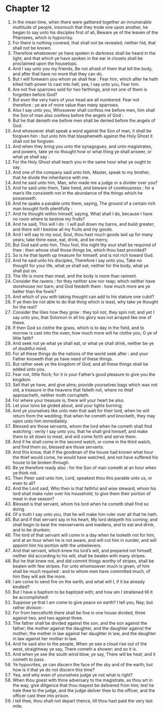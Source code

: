 # Chapter 12

1. In the mean time, when there were gathered together an innumerable multitude of people, insomuch that they trode one upon another, he began to say unto his disciples first of all, Beware ye of the leaven of the Pharisees, which is hypocrisy.
2. For there is nothing covered, that shall not be revealed; neither hid, that shall not be known.
3. Therefore whatsoever ye have spoken in darkness shall be heard in the light; and that which ye have spoken in the ear in closets shall be proclaimed upon the housetops.
4. And I say unto you my friends, Be not afraid of them that kill the body, and after that have no more that they can do.
5. But I will forewarn you whom ye shall fear : Fear him, which after he hath killed hath power to cast into hell; yea, I say unto you, Fear him.
6. Are not five sparrows sold for two farthings, and not one of them is forgotten before God?
7. But even the very hairs of your head are all numbered. Fear not therefore : ye are of more value than many sparrows.
8. Also I say unto you, Whosoever shall confess me before men, him shall the Son of man also confess before the angels of God :
9. But he that denieth me before men shall be denied before the angels of God.
10. And whosoever shall speak a word against the Son of man, it shall be forgiven him : but unto him that blasphemeth against the Holy Ghost it shall not be forgiven.
11. And when they bring you unto the synagogues, and unto magistrates, and powers, take ye no thought how or what thing ye shall answer, or what ye shall say :
12. For the Holy Ghost shall teach you in the same hour what ye ought to say.
13. And one of the company said unto him, Master, speak to my brother, that he divide the inheritance with me.
14. And he said unto him, Man, who made me a judge or a divider over you?
15. And he said unto them, Take heed, and beware of covetousness : for a man’s life consisteth not in the abundance of the things which he possesseth.
16. And he spake a parable unto them, saying, The ground of a certain rich man brought forth plentifully :
17. And he thought within himself, saying, What shall I do, because I have no room where to bestow my fruits?
18. And he said, This will I do : I will pull down my barns, and build greater; and there will I bestow all my fruits and my goods.
19. And I will say to my soul, Soul, thou hast much goods laid up for many years; take thine ease, eat, drink, and be merry.
20. But God said unto him, Thou fool, this night thy soul shall be required of thee : then whose shall those things be, which thou hast provided?
21. So is he that layeth up treasure for himself, and is not rich toward God.
22. And he said unto his disciples, Therefore I say unto you, Take no thought for your life, what ye shall eat; neither for the body, what ye shall put on.
23. The life is more than meat, and the body is more than raiment.
24. Consider the ravens : for they neither sow nor reap; which neither have storehouse nor barn; and God feedeth them : how much more are ye better than the fowls?
25. And which of you with taking thought can add to his stature one cubit?
26. If ye then be not able to do that thing which is least, why take ye thought for the rest?
27. Consider the lilies how they grow : they toil not, they spin not; and yet I say unto you, that Solomon in all his glory was not arrayed like one of these.
28. If then God so clothe the grass, which is to day in the field, and to morrow is cast into the oven; how much more will he clothe you, O ye of little faith?
29. And seek not ye what ye shall eat, or what ye shall drink, neither be ye of doubtful mind.
30. For all these things do the nations of the world seek after : and your Father knoweth that ye have need of these things.
31. But rather seek ye the kingdom of God; and all these things shall be added unto you.
32. Fear not, little flock; for it is your Father’s good pleasure to give you the kingdom.
33. Sell that ye have, and give alms; provide yourselves bags which wax not old, a treasure in the heavens that faileth not, where no thief approacheth, neither moth corrupteth.
34. For where your treasure is, there will your heart be also.
35. Let your loins be girded about, and your lights burning;
36. And ye yourselves like unto men that wait for their lord, when he will return from the wedding; that when he cometh and knocketh, they may open unto him immediately.
37. Blessed are those servants, whom the lord when he cometh shall find watching : verily I say unto you, that he shall gird himself, and make them to sit down to meat, and will come forth and serve them.
38. And if he shall come in the second watch, or come in the third watch, and find them so, blessed are those servants.
39. And this know, that if the goodman of the house had known what hour the thief would come, he would have watched, and not have suffered his house to be broken through.
40. Be ye therefore ready also : for the Son of man cometh at an hour when ye think not.
41. Then Peter said unto him, Lord, speakest thou this parable unto us, or even to all?
42. And the Lord said, Who then is that faithful and wise steward, whom his lord shall make ruler over his household, to give them their portion of meat in due season?
43. Blessed is that servant, whom his lord when he cometh shall find so doing.
44. Of a truth I say unto you, that he will make him ruler over all that he hath.
45. But and if that servant say in his heart, My lord delayeth his coming; and shall begin to beat the menservants and maidens, and to eat and drink, and to be drunken;
46. The lord of that servant will come in a day when he looketh not for him, and at an hour when he is not aware, and will cut him in sunder, and will appoint him his portion with the unbelievers.
47. And that servant, which knew his lord’s will, and prepared not himself, neither did according to his will, shall be beaten with many stripes.
48. But he that knew not, and did commit things worthy of stripes, shall be beaten with few stripes. For unto whomsoever much is given, of him shall be much required : and to whom men have committed much, of him they will ask the more.
49. I am come to send fire on the earth; and what will I, if it be already kindled?
50. But I have a baptism to be baptized with; and how am I straitened till it be accomplished!
51. Suppose ye that I am come to give peace on earth? I tell you, Nay; but rather division :
52. For from henceforth there shall be five in one house divided, three against two, and two against three.
53. The father shall be divided against the son, and the son against the father; the mother against the daughter, and the daughter against the mother; the mother in law against her daughter in law, and the daughter in law against her mother in law.
54. And he said also to the people, When ye see a cloud rise out of the west, straightway ye say, There cometh a shower; and so it is.
55. And when ye see the south wind blow, ye say, There will be heat; and it cometh to pass.
56. Ye hypocrites, ye can discern the face of the sky and of the earth; but how is it that ye do not discern this time?
57. Yea, and why even of yourselves judge ye not what is right?
58. When thou goest with thine adversary to the magistrate, as thou art in the way, give diligence that thou mayest be delivered from him; lest he hale thee to the judge, and the judge deliver thee to the officer, and the officer cast thee into prison.
59. I tell thee, thou shalt not depart thence, till thou hast paid the very last mite.

